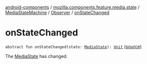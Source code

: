 [android-components](../../../index.md) / [mozilla.components.feature.media.state](../../index.md) / [MediaStateMachine](../index.md) / [Observer](index.md) / [onStateChanged](./on-state-changed.md)

# onStateChanged

`abstract fun onStateChanged(state: `[`MediaState`](../../-media-state/index.md)`): `[`Unit`](https://kotlinlang.org/api/latest/jvm/stdlib/kotlin/-unit/index.html) [(source)](https://github.com/mozilla-mobile/android-components/blob/master/components/feature/media/src/main/java/mozilla/components/feature/media/state/MediaStateMachine.kt#L75)

The [MediaState](../../-media-state/index.md) has changed.

